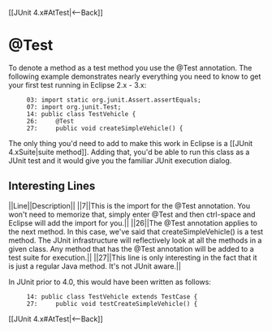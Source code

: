 [[JUnit 4.x#AtTest|<--Back]]
# @Test
To denote a method as a test method you use the @Test annotation. The following example demonstrates nearly everything you need to know to get your first test running in Eclipse 2.x - 3.x:
```
     03: import static org.junit.Assert.assertEquals;
     07: import org.junit.Test;
     14: public class TestVehicle {
     26:     @Test
     27:     public void createSimpleVehicle() {
```
The only thing you'd need to add to make this work in Eclipse is a [[JUnit 4.xSuite|suite method]]. Adding that, you'd be able to run this class as a JUnit test and it would give you the familiar JUnit execution dialog.

## Interesting Lines
||Line||Description||
||7||This is the import for the @Test annotation. You won't need to memorize that, simply enter @Test and then ctrl-space and Eclipse will add the import for you.||
||26||The @Test annotation applies to the next method. In this case, we've said that createSimpleVehicle() is a test method. The JUnit infrastructure will reflectively look at all the methods in a given class. Any method that has the @Test annotation will be added to a test suite for execution.||
||27||This line is only interesting in the fact that it is just a regular Java method. It's not JUnit aware.||

In JUnit prior to 4.0, this would have been written as follows:
```
     14: public class TestVehicle extends TestCase {
     27:     public void testCreateSimpleVehicle() {
```

[[JUnit 4.x#AtTest|<--Back]]